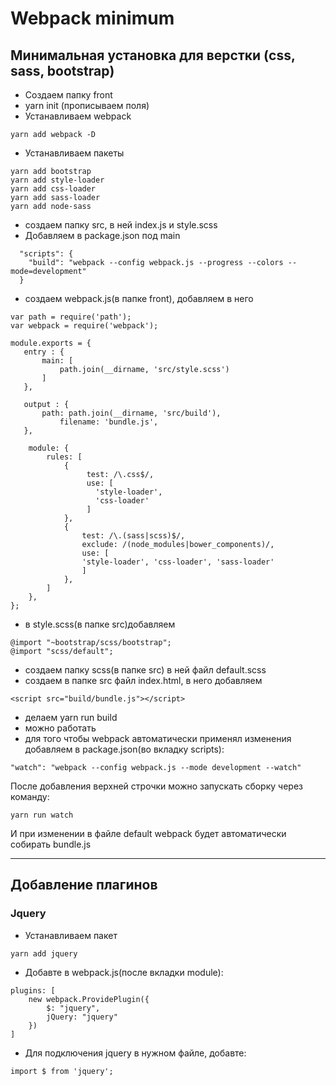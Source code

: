 # Webpack minimum

## Минимальная установка для верстки (css, sass, bootstrap)

- Создаем папку front
- yarn init (прописываем поля)
- Устанавливаем webpack
```
yarn add webpack -D
```
- Устанавливаем пакеты
```
yarn add bootstrap
yarn add style-loader
yarn add css-loader
yarn add sass-loader
yarn add node-sass
```
- создаем папку src, в ней index.js и style.scss
- Добавляем в package.json под main 
```  
  "scripts": {
    "build": "webpack --config webpack.js --progress --colors --mode=development"
  }
```
- создаем webpack.js(в папке front), добавляем в него 
```
var path = require('path');
var webpack = require('webpack');

module.exports = {
   entry : {
       main: [
           path.join(__dirname, 'src/style.scss')
       ]
   },

   output : {
       path: path.join(__dirname, 'src/build'),
           filename: 'bundle.js',
   },

    module: {
        rules: [
            {
                 test: /\.css$/,
                 use: [
                   'style-loader',
                   'css-loader'
                 ]
            },
            {
                test: /\.(sass|scss)$/,
                exclude: /(node_modules|bower_components)/,
                use: [
                'style-loader', 'css-loader', 'sass-loader'
                ]
            },
        ]
    },
};
```
- в style.scss(в папке src)добавляем
```
@import "~bootstrap/scss/bootstrap";
@import "scss/default";
```
- создаем папку scss(в папке src) в ней файл default.scss
- создаем в папке src файл index.html, в него добавляем 
```
<script src="build/bundle.js"></script>
```
- делаем yarn run build
- можно работать
- для того чтобы webpack автоматически применял изменения добавляем в package.json(во вкладку scripts):
```
"watch": "webpack --config webpack.js --mode development --watch"
```
После добавления верхней строчки можно запускать сборку через команду:
```
yarn run watch
```
И при изменении в файле default webpack будет автоматически собирать bundle.js

***

## Добавление плагинов

### Jquery
- Устанавливаем пакет
```
yarn add jquery
```
- Добавте в webpack.js(после вкладки module):
```
plugins: [
    new webpack.ProvidePlugin({
        $: "jquery",
        jQuery: "jquery"
    })
]
```
- Для подключения jquery в нужном файле, добавте:
```
import $ from 'jquery';
```
